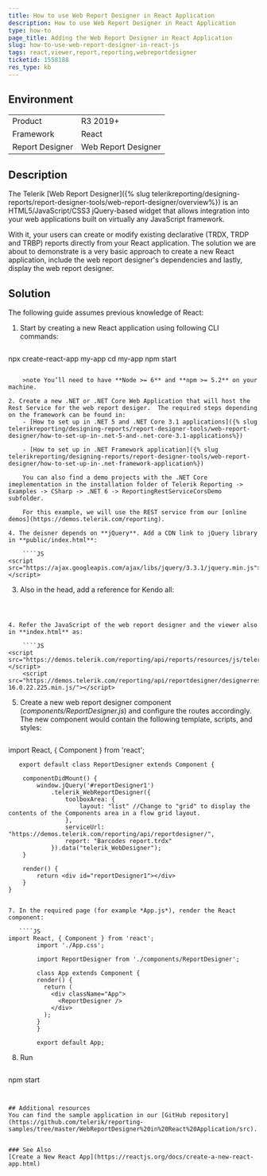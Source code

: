 ```yaml
---
title: How to use Web Report Designer in React Application
description: How to use Web Report Designer in React Application
type: how-to
page_title: Adding the Web Report Designer in React Application
slug: how-to-use-web-report-designer-in-react-js
tags: react,viewer,report,reporting,webreportdesigner
ticketid: 1558188
res_type: kb
---
```


## Environment

<table>
	<tr>
		<td>Product</td>
		<td>R3 2019+</td>
	</tr>
	<tr>
		<td>Framework</td>
		<td>React</td>
	</tr>
	<tr>
		<td>Report Designer</td>
		<td>Web Report Designer</td>
	</tr>
</table>

## Description

The Telerik [Web Report Designer]({% slug telerikreporting/designing-reports/report-designer-tools/web-report-designer/overview%}) is an HTML5/JavaScript/CSS3 jQuery-based widget that allows integration into your web applications built on virtually any JavaScript framework.

With it, your users can create or modify existing declarative (TRDX, TRDP and TRBP) reports directly from your React application. 
The solution we are about to demonstrate is a very basic approach to create a new React application, include the web report designer's dependencies and lastly, display the web report designer.

## Solution

The following guide assumes previous knowledge of React:

1. Start by creating a new React application using following CLI commands:

    ````
npx create-react-app my-app
    cd my-app
    npm start
````
  
	>note You’ll need to have **Node >= 6** and **npm >= 5.2** on your machine.
  
2. Create a new .NET or .NET Core Web Application that will host the Rest Service for the web report desiger.  The required steps depending on the framework can be found in:
    - [How to set up in .NET 5 and .NET Core 3.1 applications]({% slug telerikreporting/designing-reports/report-designer-tools/web-report-designer/how-to-set-up-in-.net-5-and-.net-core-3.1-applications%})
	
    - [How to set up in .NET Framework application]({% slug telerikreporting/designing-reports/report-designer-tools/web-report-designer/how-to-set-up-in-.net-framework-application%})

	You can also find a demo projects with the .NET Core imeplementation in the installation folder of Telerik Reporting -> Examples -> CSharp -> .NET 6 -> ReportingRestServiceCorsDemo subfolder.
  
	For this example, we will use the REST service from our [online demos](https://demos.telerik.com/reporting).

4. The deisner depends on **jQuery**. Add a CDN link to jQuery library in **public/index.html**:
       
    ````JS
<script src="https://ajax.googleapis.com/ajax/libs/jquery/3.3.1/jquery.min.js"></script>
````

3. Also in the head, add a reference for Kendo all:

   ````JS
<script src="https://kendo.cdn.telerik.com/2022.1.301/js/kendo.all.min.js"></script>
````
    
  
4. Refer the JavaScript of the web report designer and the viewer also in **index.html** as:
  
  	````JS
<script src="https://demos.telerik.com/reporting/api/reports/resources/js/telerikReportViewer"></script>
	<script src="https://demos.telerik.com/reporting/api/reportdesigner/designerresources/js/webReportDesigner-16.0.22.225.min.js/"></script>
````
    

5. Create a new web report designer component (*components/ReportDesigner.js*) and configure the routes accordingly. The new component would contain the following template, scripts, and styles:
   
	````JS 
import React, { Component } from 'react';

	   export default class ReportDesigner extends Component {

		componentDidMount() {
			window.jQuery('#reportDesigner1')
				.telerik_WebReportDesigner({
					toolboxArea: {
						layout: "list" //Change to "grid" to display the contents of the Components area in a flow grid layout.
					},
					serviceUrl: "https://demos.telerik.com/reporting/api/reportdesigner/",
					report: "Barcodes report.trdx"
				}).data("telerik_WebDesigner");
		}

		render() {
			return <div id="reportDesigner1"></div>
		}
	}
````
  
7. In the required page (for example *App.js*), render the React component:
  
   ````JS
import React, { Component } from 'react';
		import './App.css';

		import ReportDesigner from './components/ReportDesigner';

		class App extends Component {
		render() {
		  return (
			<div className="App">
			  <ReportDesigner />
			</div>
		  );
		}
		}

    	export default App;
````
    
  
8. Run

    ````XML
npm start
````
	

## Additional resources
You can find the sample application in our [GitHub repository](https://github.com/telerik/reporting-samples/tree/master/WebReportDesigner%20in%20React%20Application/src).


### See Also
[Create a New React App](https://reactjs.org/docs/create-a-new-react-app.html)
